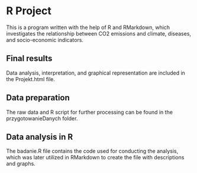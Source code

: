 # R Project

This is a program written with the help of R and RMarkdown, which investigates the relationship between CO2 emissions and climate, diseases, and socio-economic indicators.

## Final results

Data analysis, interpretation, and graphical representation are included in the Projekt.html file.

## Data preparation

The raw data and R script for further processing can be found in the przygotowanieDanych folder.

## Data analysis in R

The badanie.R file contains the code used for conducting the analysis, which was later utilized in RMarkdown to create the file with descriptions and graphs.
